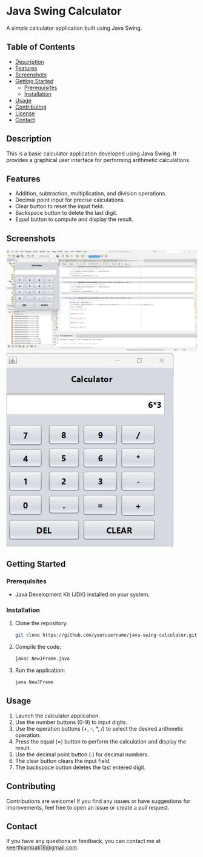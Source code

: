 # Java Swing Calculator

A simple calculator application built using Java Swing.

## Table of Contents

- [Description](#description)
- [Features](#features)
- [Screenshots](#screenshots)
- [Getting Started](#getting-started)
  - [Prerequisites](#prerequisites)
  - [Installation](#installation)
- [Usage](#usage)
- [Contributing](#contributing)
- [License](#license)
- [Contact](#contact)

## Description

This is a basic calculator application developed using Java Swing. It provides a graphical user interface for performing arithmetic calculations.

## Features

- Addition, subtraction, multiplication, and division operations.
- Decimal point input for precise calculations.
- Clear button to reset the input field.
- Backspace button to delete the last digit.
- Equal button to compute and display the result.

## Screenshots

![Screenshot 1](screenshot1.png)
![Screenshot 2](screenshot2.png)

## Getting Started

### Prerequisites

- Java Development Kit (JDK) installed on your system.

### Installation

1. Clone the repository:

   ```bash
   git clone https://github.com/yourusername/java-swing-calculator.git
   ```

2. Compile the code:

   ```bash
   javac NewJFrame.java
   ```

3. Run the application:

   ```bash
   java NewJFrame
   ```

## Usage

1. Launch the calculator application.
2. Use the number buttons (0-9) to input digits.
3. Use the operation buttons (+, -, *, /) to select the desired arithmetic operation.
4. Press the equal (=) button to perform the calculation and display the result.
5. Use the decimal point button (.) for decimal numbers.
6. The clear button clears the input field.
7. The backspace button deletes the last entered digit.

## Contributing

Contributions are welcome! If you find any issues or have suggestions for improvements, feel free to open an issue or create a pull request.


## Contact

If you have any questions or feedback, you can contact me at [keerthiambati18@gmail.com](mailto:keerthiambati18@gmail.com).
